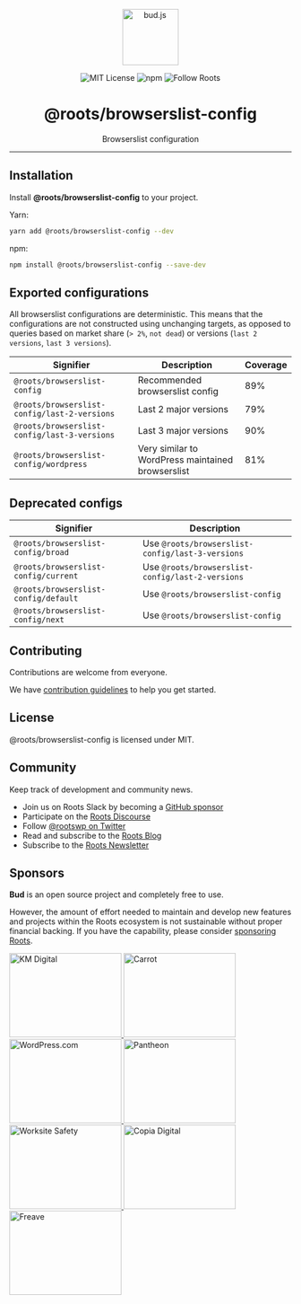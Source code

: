 <p align="center"><img src="https://cdn.roots.io/app/uploads/logo-bud.svg" height="100" alt="bud.js" /></p>

<p align="center">
  <img alt="MIT License" src="https://img.shields.io/github/license/roots/bud?color=%23525ddc&style=flat-square" />
  <img alt="npm" src="https://img.shields.io/npm/v/@roots/bud.svg?color=%23525ddc&style=flat-square" />
  <img alt="Follow Roots" src="https://img.shields.io/twitter/follow/rootswp.svg?color=%23525ddc&style=flat-square" />
</p>

<h1 align="center"><strong>@roots/browserslist-config</strong></h1>

<p align="center">
  Browserslist configuration
</p>

---

## Installation

Install **@roots/browserslist-config** to your project.

Yarn:

```sh
yarn add @roots/browserslist-config --dev
```

npm:

```sh
npm install @roots/browserslist-config --save-dev
```

## Exported configurations

All browserslist configurations are deterministic. This means that the configurations are not constructed using unchanging targets, as opposed to queries based on market share (`> 2%`, `not dead`) or versions (`last 2 versions`, `last 3 versions`).

| Signifier                                    | Description                                       | Coverage |
| -------------------------------------------- | ------------------------------------------------- | -------- |
| `@roots/browserslist-config`                 | Recommended browserslist config                   | 89%      |
| `@roots/browserslist-config/last-2-versions` | Last 2 major versions                             | 79%      |
| `@roots/browserslist-config/last-3-versions` | Last 3 major versions                             | 90%      |
| `@roots/browserslist-config/wordpress`       | Very similar to WordPress maintained browserslist | 81%      |

## Deprecated configs

| Signifier                            | Description                                      |
| ------------------------------------ | ------------------------------------------------ |
| `@roots/browserslist-config/broad`   | Use `@roots/browserslist-config/last-3-versions` |
| `@roots/browserslist-config/current` | Use `@roots/browserslist-config/last-2-versions` |
| `@roots/browserslist-config/default` | Use `@roots/browserslist-config`                 |
| `@roots/browserslist-config/next`    | Use `@roots/browserslist-config`                 |

## Contributing

Contributions are welcome from everyone.

We have [contribution guidelines](https://github.com/roots/guidelines/blob/master/CONTRIBUTING.md) to help you get started.

## License

@roots/browserslist-config is licensed under MIT.

## Community

Keep track of development and community news.

- Join us on Roots Slack by becoming a [GitHub
  sponsor](https://github.com/sponsors/roots)
- Participate on the [Roots Discourse](https://discourse.roots.io/)
- Follow [@rootswp on Twitter](https://twitter.com/rootswp)
- Read and subscribe to the [Roots Blog](https://roots.io/blog/)
- Subscribe to the [Roots Newsletter](https://roots.io/subscribe/)

## Sponsors

**Bud** is an open source project and completely free to use.

However, the amount of effort needed to maintain and develop new features and projects within the Roots ecosystem is not sustainable without proper financial backing. If you have the capability, please consider [sponsoring Roots](https://github.com/sponsors/roots).

<a href="https://k-m.com/">
<img src="https://cdn.roots.io/app/uploads/km-digital.svg" alt="KM Digital" width="200" height="150"/>
</a>
<a href="https://carrot.com/">
<img src="https://cdn.roots.io/app/uploads/carrot.svg" alt="Carrot" width="200" height="150"/>
</a>
<a href="https://wordpress.com/">
<img src="https://cdn.roots.io/app/uploads/wordpress.svg" alt="WordPress.com" width="200" height="150"/>
</a>
<a href="https://pantheon.io/">
<img src="https://cdn.roots.io/app/uploads/pantheon.svg" alt="Pantheon" width="200" height="150"/>
</a>
<a href="https://worksitesafety.ca/careers/">
<img src="https://cdn.roots.io/app/uploads/worksite-safety.svg" alt="Worksite Safety" width="200" height="150"/>
</a>
<a href="https://www.copiadigital.com/">
<img src="https://cdn.roots.io/app/uploads/copia-digital.svg" alt="Copia Digital" width="200" height="150"/>
</a>
<a href="https://www.freave.com/">
<img src="https://cdn.roots.io/app/uploads/freave.svg" alt="Freave" width="200" height="150"/>
</a>
